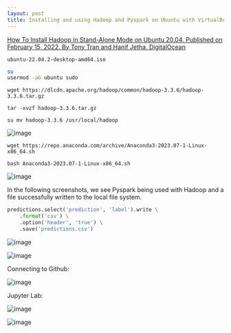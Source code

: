 ```yaml
---
layout: post
title: Installing and using Hadoop and Pyspark on Ubuntu with VirtualBox
---
```


[How To Install Hadoop in Stand-Alone Mode on Ubuntu 20.04. Published on February 15, 2022. By Tony Tran and Hanif Jetha. DigitalOcean](https://www.digitalocean.com/community/tutorials/how-to-install-hadoop-in-stand-alone-mode-on-ubuntu-20-04)

`ubuntu-22.04.2-desktop-amd64.iso`

```bash
su
usermod -aG ubuntu sudo
```

`wget https://dlcdn.apache.org/hadoop/common/hadoop-3.3.6/hadoop-3.3.6.tar.gz`

`tar -xvzf hadoop-3.3.6.tar.gz`

`su mv hadoop-3.3.6 /usr/local/hadoop`

![image](https://github.com/jordanbell2357/jordanbell2357.github.io/assets/47544607/27948f3f-a26a-49bc-b356-f5d834bf2da0)

`wget https://repo.anaconda.com/archive/Anaconda3-2023.07-1-Linux-x86_64.sh`

`bash Anaconda3-2023.07-1-Linux-x86_64.sh`

![image](https://github.com/jordanbell2357/jordanbell2357.github.io/assets/47544607/5e6176c9-d4f3-46f2-bfa1-8237e401d1b0)

In the following screenshots, we see Pyspark being used with Hadoop and a file successfully written to the local file system.

```python
predictions.select('prediction', 'label').write \
    .format('csv') \
    .option('header', 'true') \
    .save('predictions.csv')
```

![image](https://github.com/jordanbell2357/jordanbell2357.github.io/assets/47544607/e79d3191-ce4f-4be4-b342-6395116fad18)

![image](https://github.com/jordanbell2357/jordanbell2357.github.io/assets/47544607/1d2421ab-fd3d-4320-abc5-6397f1de31ae)

Connecting to Github:

![image](https://github.com/jordanbell2357/jordanbell2357.github.io/assets/47544607/3e708dcb-4210-4f5c-ab5e-cc25a2b7896c)

Jupyter Lab:

![image](https://github.com/jordanbell2357/jordanbell2357.github.io/assets/47544607/3bb7f2c7-c91d-45ba-bc9e-7d329782e6fd)

![image](https://github.com/jordanbell2357/jordanbell2357.github.io/assets/47544607/4a504891-932f-43fa-994b-fbb29b39db7d)


